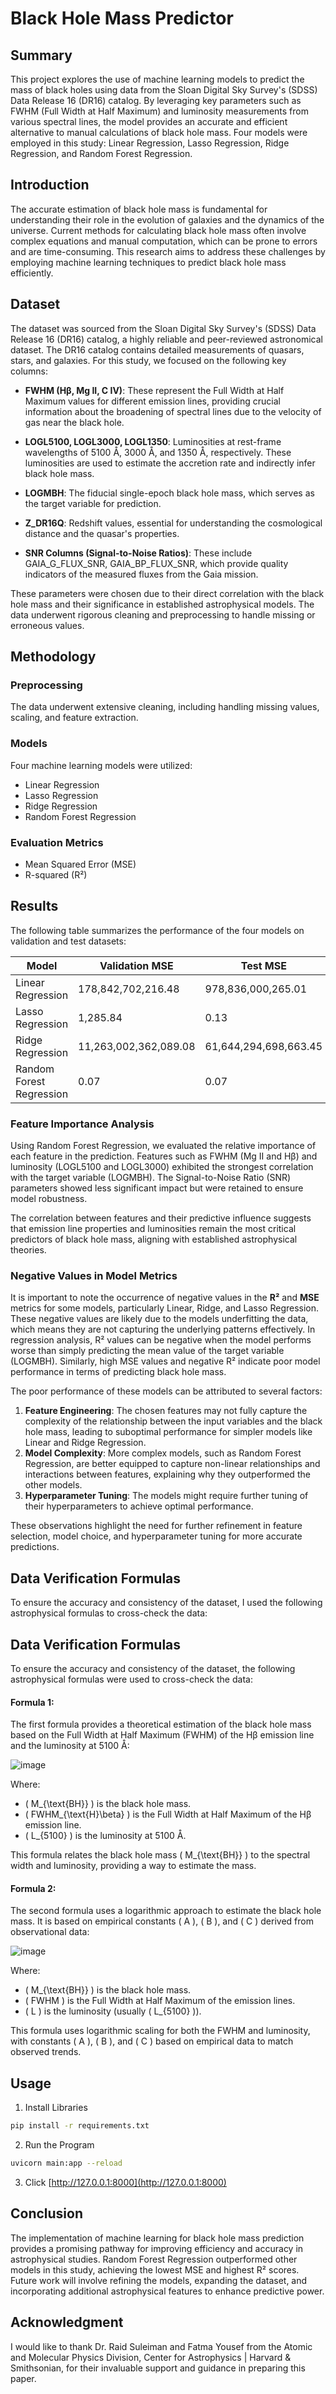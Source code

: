 # Black Hole Mass Predictor

## Summary

This project explores the use of machine learning models to predict the mass of black holes using data from the Sloan Digital Sky Survey's (SDSS) Data Release 16 (DR16) catalog. By leveraging key parameters such as FWHM (Full Width at Half Maximum) and luminosity measurements from various spectral lines, the model provides an accurate and efficient alternative to manual calculations of black hole mass. Four models were employed in this study: Linear Regression, Lasso Regression, Ridge Regression, and Random Forest Regression.

## Introduction

The accurate estimation of black hole mass is fundamental for understanding their role in the evolution of galaxies and the dynamics of the universe. Current methods for calculating black hole mass often involve complex equations and manual computation, which can be prone to errors and are time-consuming. This research aims to address these challenges by employing machine learning techniques to predict black hole mass efficiently.

## Dataset

The dataset was sourced from the Sloan Digital Sky Survey's (SDSS) Data Release 16 (DR16) catalog, a highly reliable and peer-reviewed astronomical dataset. The DR16 catalog contains detailed measurements of quasars, stars, and galaxies. For this study, we focused on the following key columns:

- **FWHM (Hβ, Mg II, C IV)**: These represent the Full Width at Half Maximum values for different emission lines, providing crucial information about the broadening of spectral lines due to the velocity of gas near the black hole.
  
- **LOGL5100, LOGL3000, LOGL1350**: Luminosities at rest-frame wavelengths of 5100 Å, 3000 Å, and 1350 Å, respectively. These luminosities are used to estimate the accretion rate and indirectly infer black hole mass.
  
- **LOGMBH**: The fiducial single-epoch black hole mass, which serves as the target variable for prediction.
  
- **Z_DR16Q**: Redshift values, essential for understanding the cosmological distance and the quasar's properties.
  
- **SNR Columns (Signal-to-Noise Ratios)**: These include GAIA_G_FLUX_SNR, GAIA_BP_FLUX_SNR, which provide quality indicators of the measured fluxes from the Gaia mission.

These parameters were chosen due to their direct correlation with the black hole mass and their significance in established astrophysical models. The data underwent rigorous cleaning and preprocessing to handle missing or erroneous values.

## Methodology

### Preprocessing

The data underwent extensive cleaning, including handling missing values, scaling, and feature extraction.

### Models

Four machine learning models were utilized:

- Linear Regression
- Lasso Regression
- Ridge Regression
- Random Forest Regression

### Evaluation Metrics

- Mean Squared Error (MSE)
- R-squared (R²)

## Results

The following table summarizes the performance of the four models on validation and test datasets:

| Model                   | Validation MSE | Test MSE | Validation R² | Test R² |
|-------------------------|----------------|----------|---------------|---------|
| Linear Regression        | 178,842,702,216.48 | 978,836,000,265.01 | -688,948,050,950.83 | -3,766,974,617,741.10 |
| Lasso Regression         | 1,285.84 | 0.13 | -4,952.40 | 0.48 |
| Ridge Regression         | 11,263,002,362,089.08 | 61,644,294,698,663.45 | -43,387,979,655,073.81 | -237,233,298,934,253.94 |
| Random Forest Regression | 0.07 | 0.07 | 0.74 | 0.74 |

### Feature Importance Analysis

Using Random Forest Regression, we evaluated the relative importance of each feature in the prediction. Features such as FWHM (Mg II and Hβ) and luminosity (LOGL5100 and LOGL3000) exhibited the strongest correlation with the target variable (LOGMBH). The Signal-to-Noise Ratio (SNR) parameters showed less significant impact but were retained to ensure model robustness.

The correlation between features and their predictive influence suggests that emission line properties and luminosities remain the most critical predictors of black hole mass, aligning with established astrophysical theories.

### Negative Values in Model Metrics

It is important to note the occurrence of negative values in the **R²** and **MSE** metrics for some models, particularly Linear, Ridge, and Lasso Regression. These negative values are likely due to the models underfitting the data, which means they are not capturing the underlying patterns effectively. In regression analysis, R² values can be negative when the model performs worse than simply predicting the mean value of the target variable (LOGMBH). Similarly, high MSE values and negative R² indicate poor model performance in terms of predicting black hole mass.

The poor performance of these models can be attributed to several factors:

1. **Feature Engineering**: The chosen features may not fully capture the complexity of the relationship between the input variables and the black hole mass, leading to suboptimal performance for simpler models like Linear and Ridge Regression.
2. **Model Complexity**: More complex models, such as Random Forest Regression, are better equipped to capture non-linear relationships and interactions between features, explaining why they outperformed the other models.
3. **Hyperparameter Tuning**: The models might require further tuning of their hyperparameters to achieve optimal performance.

These observations highlight the need for further refinement in feature selection, model choice, and hyperparameter tuning for more accurate predictions.

## Data Verification Formulas

To ensure the accuracy and consistency of the dataset, I used the following astrophysical formulas to cross-check the data:

## Data Verification Formulas

To ensure the accuracy and consistency of the dataset, the following astrophysical formulas were used to cross-check the data:

#### **Formula 1:**

The first formula provides a theoretical estimation of the black hole mass based on the Full Width at Half Maximum (FWHM) of the Hβ emission line and the luminosity at 5100 Å:

![image](https://github.com/user-attachments/assets/2c5fae6d-4b69-4e0a-a88c-34b3362eb1da)

Where:
- \( M_{\text{BH}} \) is the black hole mass.
- \( FWHM_{\text{H}\beta} \) is the Full Width at Half Maximum of the Hβ emission line.
- \( L_{5100} \) is the luminosity at 5100 Å.

This formula relates the black hole mass \( M_{\text{BH}} \) to the spectral width and luminosity, providing a way to estimate the mass.

#### **Formula 2:**

The second formula uses a logarithmic approach to estimate the black hole mass. It is based on empirical constants \( A \), \( B \), and \( C \) derived from observational data:

![image](https://github.com/user-attachments/assets/34b659da-20b6-4230-8d66-b27a15b9711f)

Where:
- \( M_{\text{BH}} \) is the black hole mass.
- \( FWHM \) is the Full Width at Half Maximum of the emission lines.
- \( L \) is the luminosity (usually \( L_{5100} \)).

This formula uses logarithmic scaling for both the FWHM and luminosity, with constants \( A \), \( B \), and \( C \) based on empirical data to match observed trends.
## Usage

1. Install Libraries
```bash
pip install -r requirements.txt
```
2. Run the Program
```bash
uvicorn main:app --reload
```
3. Click [http://127.0.0.1:8000](http://127.0.0.1:8000)

## Conclusion

The implementation of machine learning for black hole mass prediction provides a promising pathway for improving efficiency and accuracy in astrophysical studies. Random Forest Regression outperformed other models in this study, achieving the lowest MSE and highest R² scores. Future work will involve refining the models, expanding the dataset, and incorporating additional astrophysical features to enhance predictive power.

## Acknowledgment

I would like to thank Dr. Raid Suleiman and Fatma Yousef from the Atomic and Molecular Physics Division, Center for Astrophysics | Harvard & Smithsonian, for their invaluable support and guidance in preparing this paper.
